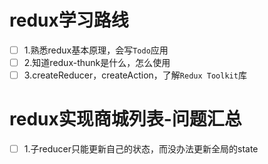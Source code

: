 # redux学习路线

- [ ] 1.熟悉redux基本原理，会写`Todo`应用
- [ ] 2.知道redux-thunk是什么，怎么使用
- [ ] 3.createReducer，createAction，了解`Redux Toolkit`库

# redux实现商城列表-问题汇总
- [ ] 1.子reducer只能更新自己的状态，而没办法更新全局的state
